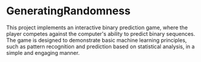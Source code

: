 # GeneratingRandomness
 This project implements an interactive binary prediction game, where the player competes against the computer's ability to predict binary sequences. The game is designed to demonstrate basic machine learning principles, such as pattern recognition and prediction based on statistical analysis, in a simple and engaging manner.
